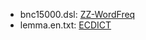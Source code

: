 - bnc15000.dsl: [ZZ-WordFreq](https://github.com/jjzz/ZZ-WordFreq)
- lemma.en.txt: [ECDICT](https://github.com/skywind3000/ECDICT)